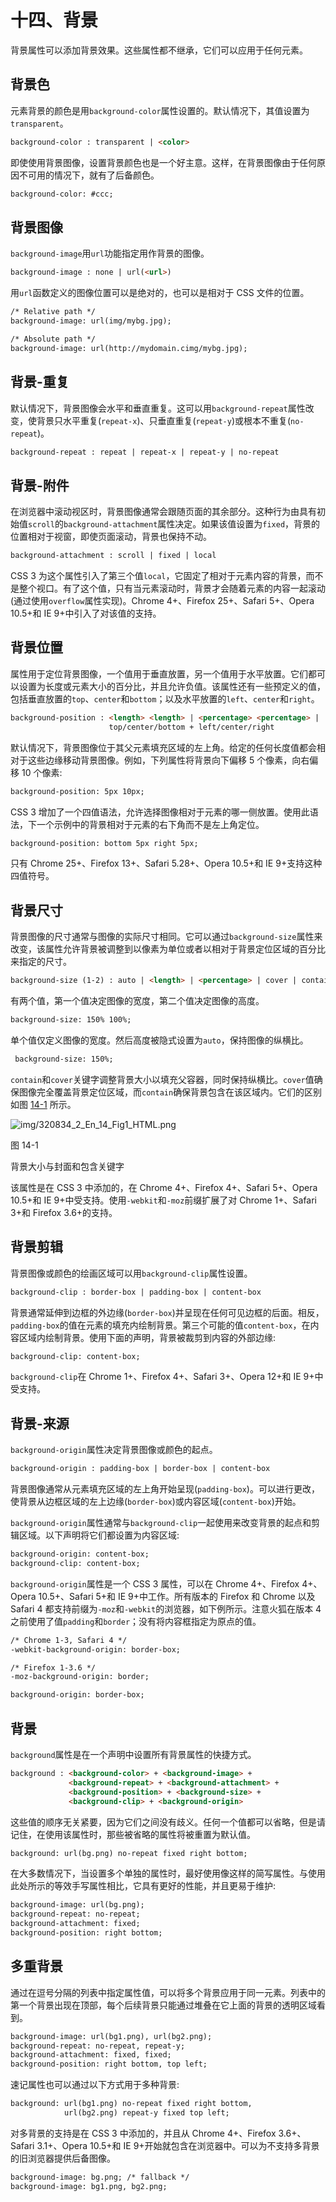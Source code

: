 # 十四、背景

背景属性可以添加背景效果。这些属性都不继承，它们可以应用于任何元素。

## 背景色

元素背景的颜色是用`background-color`属性设置的。默认情况下，其值设置为`transparent`。

```html
background-color : transparent | <color>

```

即使使用背景图像，设置背景颜色也是一个好主意。这样，在背景图像由于任何原因不可用的情况下，就有了后备颜色。

```html
background-color: #ccc;

```

## 背景图像

`background-image`用`url`功能指定用作背景的图像。

```html
background-image : none | url(<url>)

```

用`url`函数定义的图像位置可以是绝对的，也可以是相对于 CSS 文件的位置。

```html
/* Relative path */
background-image: url(img/mybg.jpg);

/* Absolute path */
background-image: url(http://mydomain.cimg/mybg.jpg);

```

## 背景-重复

默认情况下，背景图像会水平和垂直重复。这可以用`background-repeat`属性改变，使背景只水平重复(`repeat-x`)、只垂直重复(`repeat-y`)或根本不重复(`no-repeat`)。

```html
background-repeat : repeat | repeat-x | repeat-y | no-repeat

```

## 背景-附件

在浏览器中滚动视区时，背景图像通常会跟随页面的其余部分。这种行为由具有初始值`scroll`的`background-attachment`属性决定。如果该值设置为`fixed`，背景的位置相对于视窗，即使页面滚动，背景也保持不动。

```html
background-attachment : scroll | fixed | local

```

CSS 3 为这个属性引入了第三个值`local`，它固定了相对于元素内容的背景，而不是整个视口。有了这个值，只有当元素滚动时，背景才会随着元素的内容一起滚动(通过使用`overflow`属性实现)。Chrome 4+、Firefox 25+、Safari 5+、Opera 10.5+和 IE 9+中引入了对该值的支持。

## 背景位置

属性用于定位背景图像，一个值用于垂直放置，另一个值用于水平放置。它们都可以设置为长度或元素大小的百分比，并且允许负值。该属性还有一些预定义的值，包括垂直放置的`top`、`center`和`bottom`；以及水平放置的`left`、`center`和`right`。

```html
background-position : <length> <length> | <percentage> <percentage> |
                      top/center/bottom + left/center/right

```

默认情况下，背景图像位于其父元素填充区域的左上角。给定的任何长度值都会相对于这些边缘移动背景图像。例如，下列属性将背景向下偏移 5 个像素，向右偏移 10 个像素:

```html
background-position: 5px 10px;

```

CSS 3 增加了一个四值语法，允许选择图像相对于元素的哪一侧放置。使用此语法，下一个示例中的背景相对于元素的右下角而不是左上角定位。

```html
background-position: bottom 5px right 5px;

```

只有 Chrome 25+、Firefox 13+、Safari 5.28+、Opera 10.5+和 IE 9+支持这种四值符号。

## 背景尺寸

背景图像的尺寸通常与图像的实际尺寸相同。它可以通过`background-size`属性来改变，该属性允许背景被调整到以像素为单位或者以相对于背景定位区域的百分比来指定的尺寸。

```html
background-size (1-2) : auto | <length> | <percentage> | cover | contain

```

有两个值，第一个值决定图像的宽度，第二个值决定图像的高度。

```html
background-size: 150% 100%;

```

单个值仅定义图像的宽度。然后高度被隐式设置为`auto`，保持图像的纵横比。

```html
 background-size: 150%;

```

`contain`和`cover`关键字调整背景大小以填充父容器，同时保持纵横比。`cover`值确保图像完全覆盖背景定位区域，而`contain`确保背景包含在该区域内。它们的区别如图 [14-1](#Fig1) 所示。

![img/320834_2_En_14_Fig1_HTML.png](img/320834_2_En_14_Fig1_HTML.png)

图 14-1

背景大小与封面和包含关键字

该属性是在 CSS 3 中添加的，在 Chrome 4+、Firefox 4+、Safari 5+、Opera 10.5+和 IE 9+中受支持。使用`-webkit`和`-moz`前缀扩展了对 Chrome 1+、Safari 3+和 Firefox 3.6+的支持。

## 背景剪辑

背景图像或颜色的绘画区域可以用`background-clip`属性设置。

```html
background-clip : border-box | padding-box | content-box

```

背景通常延伸到边框的外边缘(`border-box`)并呈现在任何可见边框的后面。相反，`padding-box`的值在元素的填充内绘制背景。第三个可能的值`content-box`，在内容区域内绘制背景。使用下面的声明，背景被裁剪到内容的外部边缘:

```html
background-clip: content-box;

```

`background-clip`在 Chrome 1+、Firefox 4+、Safari 3+、Opera 12+和 IE 9+中受支持。

## 背景-来源

`background-origin`属性决定背景图像或颜色的起点。

```html
background-origin : padding-box | border-box | content-box

```

背景图像通常从元素填充区域的左上角开始呈现(`padding-box`)。可以进行更改，使背景从边框区域的左上边缘(`border-box`)或内容区域(`content-box`)开始。

`background-origin`属性通常与`background-clip`一起使用来改变背景的起点和剪辑区域。以下声明将它们都设置为内容区域:

```html
background-origin: content-box;
background-clip: content-box;

```

`background-origin`属性是一个 CSS 3 属性，可以在 Chrome 4+、Firefox 4+、Opera 10.5+、Safari 5+和 IE 9+中工作。所有版本的 Firefox 和 Chrome 以及 Safari 4 都支持前缀为`-moz`和`-webkit`的浏览器，如下例所示。注意火狐在版本 4 之前使用了值`padding`和`border`；没有将内容框指定为原点的值。

```html
/* Chrome 1-3, Safari 4 */
-webkit-background-origin: border-box;

/* Firefox 1-3.6 */
-moz-background-origin: border;

background-origin: border-box;

```

## 背景

`background`属性是在一个声明中设置所有背景属性的快捷方式。

```html
background : <background-color> + <background-image> +
             <background-repeat> + <background-attachment> +
             <background-position> + <background-size> +
             <background-clip> + <background-origin>

```

这些值的顺序无关紧要，因为它们之间没有歧义。任何一个值都可以省略，但是请记住，在使用该属性时，那些被省略的属性将被重置为默认值。

```html
background: url(bg.png) no-repeat fixed right bottom;

```

在大多数情况下，当设置多个单独的属性时，最好使用像这样的简写属性。与使用此处所示的等效手写属性相比，它具有更好的性能，并且更易于维护:

```html
background-image: url(bg.png);
background-repeat: no-repeat;
background-attachment: fixed;
background-position: right bottom;

```

## 多重背景

通过在逗号分隔的列表中指定属性值，可以将多个背景应用于同一元素。列表中的第一个背景出现在顶部，每个后续背景只能通过堆叠在它上面的背景的透明区域看到。

```html
background-image: url(bg1.png), url(bg2.png);
background-repeat: no-repeat, repeat-y;
background-attachment: fixed, fixed;
background-position: right bottom, top left;

```

速记属性也可以通过以下方式用于多种背景:

```html
background: url(bg1.png) no-repeat fixed right bottom,
            url(bg2.png) repeat-y fixed top left;

```

对多背景的支持是在 CSS 3 中添加的，并且从 Chrome 4+、Firefox 3.6+、Safari 3.1+、Opera 10.5+和 IE 9+开始就包含在浏览器中。可以为不支持多背景的旧浏览器提供后备图像。

```html
background-image: bg.png; /* fallback */
background-image: bg1.png, bg2.png;

```